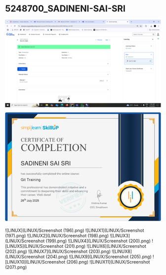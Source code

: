 # 5248700_SADINENI-SAI-SRI


![Great Learning](https://raw.githubusercontent.com/sadinenisaisri/5248700_SADINENI-SAI-SRI/2fb38b42e11cda12d8437b7641c7695f296bf086/SDLC/GREAT%20LEARNING.png)

![Simplilearn](https://raw.githubusercontent.com/sadinenisaisri/5248700_SADINENI-SAI-SRI/e84a5e1f74ed82fe48f88e1d8feb0b956025c37a/GIT/GIT%20TRAINING.png)

![LINUX](LINUX/Screenshot (196).png)
![LINUX1](LINUX/Screenshot (197).png)
![LINUX2](LINUX/Screenshot (198).png)
![LINUX3](LINUX/Screenshot (199).png)
![LINUX4](LINUX/Screenshot (200).png)
![LINUX5](LINUX/Screenshot (201).png)
![LINUX6](LINUX/Screenshot (202).png)
![LINUX7](LINUX/Screenshot (203).png)
![LINUX8](LINUX/Screenshot (204).png)
![LINUX9](LINUX/Screenshot (205).png)
![LINUX10](LINUX/Screenshot (206).png)
![LINUX11](LINUX/Screenshot (207).png)

